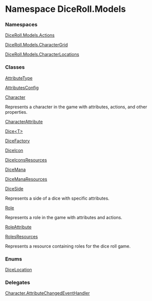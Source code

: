 # <a id="DiceRoll_Models"></a> Namespace DiceRoll.Models

### Namespaces

 [DiceRoll.Models.Actions](DiceRoll.Models.Actions.md)

 [DiceRoll.Models.CharacterGrid](DiceRoll.Models.CharacterGrid.md)

 [DiceRoll.Models.CharacterLocations](DiceRoll.Models.CharacterLocations.md)

### Classes

 [AttributeType](DiceRoll.Models.AttributeType.md)

 [AttributesConfig](DiceRoll.Models.AttributesConfig.md)

 [Character](DiceRoll.Models.Character.md)

Represents a character in the game with attributes, actions, and other properties.

 [CharacterAttribute](DiceRoll.Models.CharacterAttribute.md)

 [Dice<T\>](DiceRoll.Models.Dice\-1.md)

 [DiceFactory](DiceRoll.Models.DiceFactory.md)

 [DiceIcon](DiceRoll.Models.DiceIcon.md)

 [DiceIconsResources](DiceRoll.Models.DiceIconsResources.md)

 [DiceMana](DiceRoll.Models.DiceMana.md)

 [DiceManaResources](DiceRoll.Models.DiceManaResources.md)

 [DiceSide](DiceRoll.Models.DiceSide.md)

Represents a side of a dice with specific attributes.

 [Role](DiceRoll.Models.Role.md)

Represents a role in the game with attributes and actions.

 [RoleAttribute](DiceRoll.Models.RoleAttribute.md)

 [RolesResources](DiceRoll.Models.RolesResources.md)

Represents a resource containing roles for the dice roll game.

### Enums

 [DiceLocation](DiceRoll.Models.DiceLocation.md)

### Delegates

 [Character.AttributeChangedEventHandler](DiceRoll.Models.Character.AttributeChangedEventHandler.md)

